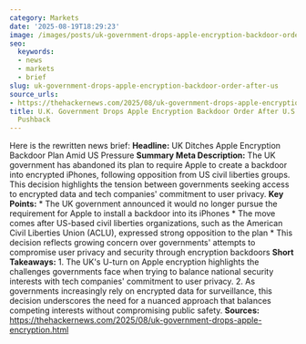 ```yaml
---
category: Markets
date: '2025-08-19T18:29:23'
image: /images/posts/uk-government-drops-apple-encryption-backdoor-order-after-us.jpg
seo:
  keywords:
  - news
  - markets
  - brief
slug: uk-government-drops-apple-encryption-backdoor-order-after-us
source_urls:
- https://thehackernews.com/2025/08/uk-government-drops-apple-encryption.html
title: U.K. Government Drops Apple Encryption Backdoor Order After U.S. Civil Liberties
  Pushback
---
```


Here is the rewritten news brief:  **Headline:** UK Ditches Apple Encryption Backdoor Plan Amid US Pressure  **Summary Meta Description:** The UK government has abandoned its plan to require Apple to create a backdoor into encrypted iPhones, following opposition from US civil liberties groups. This decision highlights the tension between governments seeking access to encrypted data and tech companies' commitment to user privacy.  **Key Points:**  * The UK government announced it would no longer pursue the requirement for Apple to install a backdoor into its iPhones * The move comes after US-based civil liberties organizations, such as the American Civil Liberties Union (ACLU), expressed strong opposition to the plan * This decision reflects growing concern over governments' attempts to compromise user privacy and security through encryption backdoors  **Short Takeaways:**  1. The UK's U-turn on Apple encryption highlights the challenges governments face when trying to balance national security interests with tech companies' commitment to user privacy. 2. As governments increasingly rely on encrypted data for surveillance, this decision underscores the need for a nuanced approach that balances competing interests without compromising public safety.  **Sources:** https://thehackernews.com/2025/08/uk-government-drops-apple-encryption.html